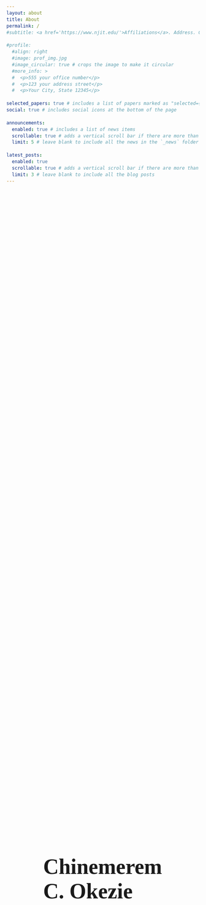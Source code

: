 ```yaml
---
layout: about
title: About
permalink: /
#subtitle: <a href='https://www.njit.edu/'>Affiliations</a>. Address. Contacts. Motto. Etc.

#profile:
  #align: right
  #image: prof_img.jpg
  #image_circular: true # crops the image to make it circular
  #more_info: >
  #  <p>555 your office number</p>
  #  <p>123 your address street</p>
  #  <p>Your City, State 12345</p>

selected_papers: true # includes a list of papers marked as "selected={true}"
social: true # includes social icons at the bottom of the page

announcements:
  enabled: true # includes a list of news items
  scrollable: true # adds a vertical scroll bar if there are more than 3 news items
  limit: 5 # leave blank to include all the news in the `_news` folder

latest_posts:
  enabled: true
  scrollable: true # adds a vertical scroll bar if there are more than 3 new posts items
  limit: 3 # leave blank to include all the blog posts
---
```

<div style="display: flex; align-items: center; justify-content: space-between; height: 90vh; padding: 0 10vw; box-sizing: border-box; margin-bottom: 60px;">

  <!-- Left: Name -->
  <div style="flex: 1; padding-right: 80px;">
    <h1 style="font-size: 4em; font-weight: 700; margin: 0; font-family: cursive">
      Chinemerem<br>C. Okezie
    </h1>
  </div>

  <!-- Right: Image -->
  <div style="flex: 1; display: flex; justify-content: center;">
    <img src="/assets/img/prof_img.jpg"
         alt="Profile Picture"
         style="width: 400px; height: 400px; object-fit: cover; border-radius: 0; box-shadow: 0 0 30px rgba(0,0,0,0.1);">        
  </div>

</div>

<div style="display: flex; justify-content: space-between; padding: 0 10vw; margin-bottom: 60px; align-items: flex-start;">

  <!-- Left column: Affiliation + Bio -->
  <div style="flex: 1; max-width: 400px;">
    <div style="text-align: left; font-size: 1em; margin-bottom: 20px;">
      <p style="font-weight:bold; font-size: 2em;"> Chinemerem C. Okezie</p>
      <p style="font-size: 1.5em;"> PhD Candidate, <a href='https://www.njit.edu/'>New Jersey Institute of Technology</a></p>
    </div>
    <div style="text-align: left; font-size: 1.1em; line-height: 1.5;">
      <p>
        Chinemerem is interested in solving complex energy problems. 
        You can view the full profile and publications on 
        <a href="https://scholar.google.com/citations?user=wOPr8KQAAAAJ&hl=en">Google Scholar</a>.
      </p>
      <p>Put your address / P.O. box / other info right below your picture. You can also disable any of these elements by editing `profile` property of the YAML header of your `_pages/about.md`. Edit `_bibliography/papers.bib` and Jekyll will render your [publications page](/al-folio/publications/) automatically. Link to your social media connections, too. This theme is set up to use [Font Awesome icons](https://fontawesome.com/) and [Academicons](https://jpswalsh.github.io/academicons/), like the ones below. Add your Facebook, Twitter, LinkedIn, Google Scholar, or just disable all of them.
      </p>
    </div>

  </div>

  <!-- Right column: Image -->
  <div style="flex: 1; display: flex; justify-content: center;">
    <img src="/assets/img/prof_img2.jpeg"
         alt="Profile Picture"
         style="width: 400px; height: 400px; object-fit: cover; border-radius: 0; box-shadow: 0 0 30px rgba(0, 0, 0, 0.1);">
  </div>

</div>

<!--Chinemerem is interested in solving complex energy problems. [Google Scholar](https://scholar.google.com/citations?user=wOPr8KQAAAAJ&hl=en).

Put your address / P.O. box / other info right below your picture. You can also disable any of these elements by editing `profile` property of the YAML header of your `_pages/about.md`. Edit `_bibliography/papers.bib` and Jekyll will render your [publications page](/al-folio/publications/) automatically.

Link to your social media connections, too. This theme is set up to use [Font Awesome icons](https://fontawesome.com/) and [Academicons](https://jpswalsh.github.io/academicons/), like the ones below. Add your Facebook, Twitter, LinkedIn, Google Scholar, or just disable all of them.-->

